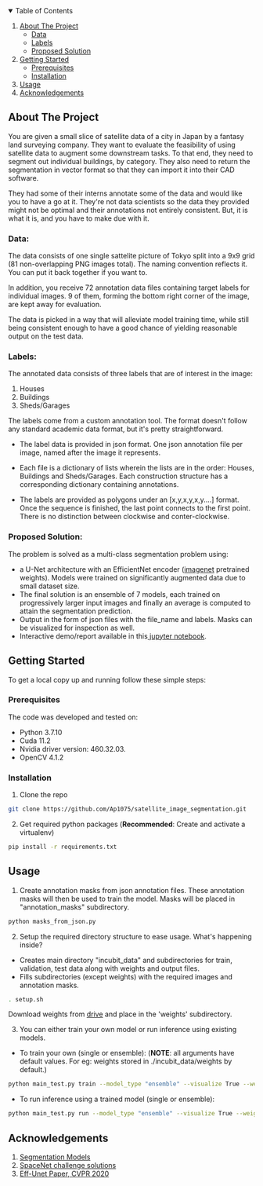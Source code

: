 <!-- TABLE OF CONTENTS -->
<details open="open">
  <summary>Table of Contents</summary>
  <ol>
    <li>
      <a href="#about-the-project">About The Project</a>
      <ul>
        <li><a href="#data">Data</a></li>
         <li><a href="#labels">Labels</a></li>
         <li><a href="#proposed-solutions">Proposed Solution</a></li>    
      </ul>
    </li>
    <li>
      <a href="#getting-started">Getting Started</a>
      <ul>
        <li><a href="#prerequisites">Prerequisites</a></li>
        <li><a href="#installation">Installation</a></li>
      </ul>
    </li>
    <li><a href="#usage">Usage</a></li>
    <!-- <li><a href="#roadmap">Roadmap</a></li> -->
    <!-- <li><a href="#contributing">Contributing</a></li> -->
    <!-- <li><a href="#license">License</a></li> -->
    <!-- <li><a href="#contact">Contact</a></li> -->
    <li><a href="#acknowledgements">Acknowledgements</a></li>
  </ol>
</details>



<!-- ABOUT THE PROJECT -->
## About The Project

You are given a small slice of satellite data of a city in Japan by a fantasy land surveying company. They want to evaluate the feasibility of using satellite data to augment some downstream tasks. To that end, they need to segment out individual buildings, by category. They also need to return the segmentation in vector format so that they can import it into their CAD software.

They had some of their interns annotate some of the data and would like you to have a go at it. They're not data scientists so the data they provided might not be optimal and their annotations not entirely consistent. But, it is what it is, and you have to make due with it.


### Data:
The data consists of one single sattelite picture of Tokyo split into a 9x9 grid (81 non-overlapping PNG images total). The naming convention reflects it. You can put it back together if you want to.

In addition, you receive 72 annotation data files containing target labels for individual images. 9 of them, forming the bottom right corner of the image, are kept away for evaluation.

The data is picked in a way that will alleviate model training time, while still being consistent enough to have a good chance of yielding reasonable output on the test data.

### Labels:
The annotated data consists of three labels that are of interest in the image:
1. Houses
2. Buildings
3. Sheds/Garages

The labels come from a custom annotation tool. The format doesn't follow any standard academic data format, but it's pretty straightforward.

* The label data is provided in json format. One json annotation file per image, named after the image it represents. 

* Each file is a dictionary of lists wherein the lists are in the order: Houses, Buildings and Sheds/Garages. Each construction structure has a corresponding dictionary containing annotations.

* The labels are provided as polygons under an [x,y,x,y,x,y....] format. Once the sequence is finished, the last point connects to the first point. There is no distinction between clockwise and conter-clockwise.

### Proposed Solution:
The problem is solved as a multi-class segmentation problem using:
* a U-Net architecture with an EfficientNet encoder ([imagenet](http://image-net.org/) pretrained weights). Models were trained on significantly augmented data due to small dataset size.
* The final solution is an ensemble of 7 models, each trained on progressively larger input images and finally an average is computed to attain the segmentation prediction.
* Output in the form of json files with the file_name and labels. Masks can be visualized for inspection as well.
* Interactive demo/report available in this[ jupyter notebook](https://github.com/Ap1075/satellite_image_segmentation/blob/main/report.ipynb).

## Getting Started

To get a local copy up and running follow these simple steps:

### Prerequisites

The code was developed and tested on:
* Python 3.7.10
* Cuda 11.2
* Nvidia driver version: 460.32.03.
* OpenCV 4.1.2

### Installation

1. Clone the repo
```sh
git clone https://github.com/Ap1075/satellite_image_segmentation.git

```

2. Get required python packages (**Recommended**: Create and activate a virtualenv)

```sh
pip install -r requirements.txt
```

## Usage
1. Create annotation masks from json annotation files. These annotation masks will then be used to train the model. Masks will be placed in "annotation_masks" subdirectory.

```sh
python masks_from_json.py
```
2. Setup the required directory structure to ease usage. What's happening inside?
* Creates main directory "incubit_data" and subdirectories for train, validation, test data along with weights and output files. 
* Fills subdirectories (except weights) with the required images and annotation masks.

```sh
. setup.sh
```
Download weights from [drive](https://drive.google.com/drive/folders/1CWsW9CjVYDGz46VJ-zOW5V3dRSbEL93f?usp=sharing) and place in the 'weights' subdirectory.

3. You can either train your own model or run inference using existing models.
* To train your own (single or ensemble): (**NOTE**: all arguments have default values. For eg: weights stored in ./incubit_data/weights by default.)
```sh
python main_test.py train --model_type "ensemble" --visualize True --weights path/to/save_weights

```
* To run inference using a trained model (single or ensemble):
```sh
python main_test.py run --model_type "ensemble" --visualize True --weights path/to/load_weights

```
## Acknowledgements
1. [Segmentation Models](https://github.com/qubvel/segmentation_models)
2. [SpaceNet challenge solutions](https://github.com/SpaceNetChallenge/SpaceNet_Optimized_Routing_Solutions)
3. [Eff-Unet Paper, CVPR 2020](https://openaccess.thecvf.com/content_CVPRW_2020/papers/w22/Baheti_Eff-UNet_A_Novel_Architecture_for_Semantic_Segmentation_in_Unstructured_Environment_CVPRW_2020_paper.pdf)